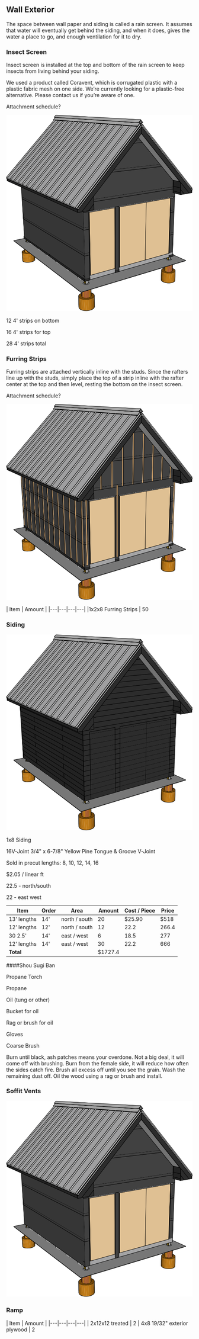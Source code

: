 ## Wall Exterior

The space between wall paper and siding is called a rain screen. It assumes that water will eventually get behind the siding, and when it does, gives the water a place to go, and enough ventilation for it to dry.

### Insect Screen

Insect screen is installed at the top and bottom of the rain screen to keep insects from living behind your siding.

We used a product called Coravent, which is corrugated plastic with a plastic fabric mesh on one side. We’re currently looking for a plastic-free alternative. Please contact us if you’re aware of one.

Attachment schedule?

![](images/D01.svg)

12 4' strips on bottom

16 4' strips for top

28 4' strips total

### Furring Strips

Furring strips are attached vertically inline with the studs. Since the rafters line up with the studs, simply place the top of a strip inline with the rafter center at the top and then level, resting the bottom on the insect screen.

Attachment schedule?

![](images/D02.svg)

| Item | Amount |
|---|---|---|---|
|1x2x8 Furring Strips | 50

### Siding



![](images/D03.svg)

1x8 Siding

 16V-Joint	3/4" x 6-7/8"	Yellow Pine
Tongue & Groove
V-Joint

Sold in precut lengths:
8, 10, 12, 14, 16

&#36;2.05 / linear ft

22.5 - north/south

22 - east west

| Item | Order | Area |Amount | Cost / Piece | Price
|---|---|---|---|---|---|
| 13' lengths | 14' | north / south |  20 | &#36;25.90 | &#36;518
| 12' lengths | 12'  | north / south | 12 | 22.2 | 266.4
| 30 2.5' | 14' | east / west | 6 | 18.5 | 277
| 12' lengths | 14' | east / west | 30 | 22.2 | 666
| **Total** | ||&#36;1727.4

####Shou Sugi Ban

Propane Torch

Propane

Oil (tung or other)

Bucket for oil

Rag or brush for oil

Gloves

Coarse Brush


Burn until black, ash patches means your overdone. Not a big deal, it will come off with brushing. Burn from the female side, it will reduce how often the sides catch fire. Brush all excess off until you see the grain. Wash the remaining dust off. Oil the wood using a rag or brush and install.

### Soffit Vents

![](images/C14.svg)

### Ramp

| Item | Amount |
|---|---|---|---| 
| 2x12x12 treated | 2
| 4x8 19/32" exterior plywood | 2